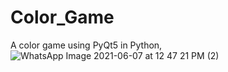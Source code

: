 # Color_Game
A color game using PyQt5 in Python,
![WhatsApp Image 2021-06-07 at 12 47 21 PM (2)](https://user-images.githubusercontent.com/68193207/120976448-fa636200-c78f-11eb-8f4f-4c6d2d0a2681.jpeg)
